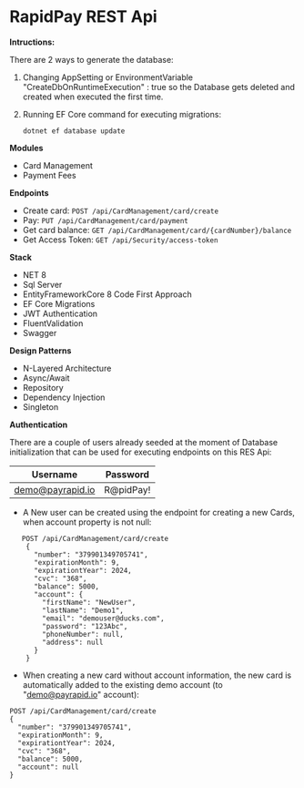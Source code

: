 # RapidPay REST Api

**Intructions:**

There are 2 ways to generate the database:
1. Changing AppSetting or EnvironmentVariable "CreateDbOnRuntimeExecution" : true so the Database gets deleted and created when executed the first time.
2. Running EF Core command for executing migrations:
 
	 `dotnet ef database update`

**Modules**
 - Card Management
 - Payment Fees 
 
 **Endpoints**
 - Create card:  `POST /api/CardManagement/card/create`
 - Pay: `PUT /api/CardManagement/card/payment`
 - Get card balance: `GET /api/CardManagement/card/{cardNumber}/balance`
 - Get Access Token: `GET /api/Security/access-token`
 
 
**Stack**
 - NET 8
 - Sql Server
 - EntityFrameworkCore 8 Code First Approach
 - EF Core Migrations
 - JWT Authentication
 - FluentValidation
 - Swagger
   
**Design Patterns**
 - N-Layered Architecture
 - Async/Await
 - Repository
 - Dependency Injection
 - Singleton


**Authentication**

 There are a couple of users already seeded at the moment of Database initialization that can be used for executing endpoints on this RES Api: 
 
| Username  | Password  |
|--|--|
| demo@payrapid.io | R@pidPay! |

 - A New user can be created using the endpoint for creating a new Cards, when account property is not null:

```
   POST /api/CardManagement/card/create 
	{
	  "number": "379901349705741",
	  "expirationMonth": 9,
	  "expirationtYear": 2024,
	  "cvc": "368",
	  "balance": 5000,
	  "account": {
	    "firstName": "NewUser",
	    "lastName": "Demo1",
	    "email": "demouser@ducks.com",
	    "password": "123Abc",
	    "phoneNumber": null,
	    "address": null
	  }
	}
```

 - When creating a new card without account information, the new card is automatically added to the existing demo account (to "demo@payrapid.io" account):
```
POST /api/CardManagement/card/create 
{
  "number": "379901349705741",
  "expirationMonth": 9,
  "expirationtYear": 2024,
  "cvc": "368",
  "balance": 5000,
  "account": null
}
```
